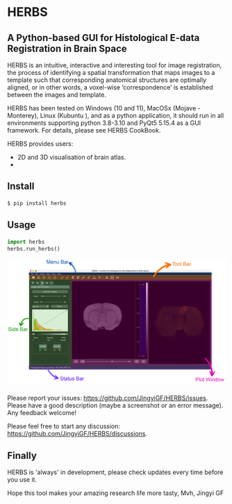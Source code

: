 # HERBS
## A Python-based GUI for Histological E-data Registration in Brain Space

HERBS is an intuitive, interactive and interesting tool for image registration, the process of identifying a spatial transformation that maps images to a template such that corresponding anatomical structures are optimally aligned, or in other words, a voxel-wise ‘correspondence’ is established between the images and template.

HERBS has been tested on Windows (10 and 11), MacOSx (Mojave - Monterey), Linux (Kubuntu ), and as a python application, it should run in all environments supporting python 3.8-3.10 and PyQt5 5.15.4 as a GUI framework. For details, please see HERBS CookBook.

HERBS provides users:

- 2D and 3D visualisation of brain atlas.
- 

## Install

```python
$ pip install herbs
```

## Usage

```python
import herbs
herbs.run_herbs()
```

<img src="https://github.com/JingyiGF/HERBS/blob/main/image/herbs.jpg" width="800px"></img>

### 
Please report your issues: https://github.com/JingyiGF/HERBS/issues. Please have a good description (maybe a screenshot or an error message). Any feedback welcome!

Please feel free to start any discussion: https://github.com/JingyiGF/HERBS/discussions.

## Finally
HERBS is 'always' in development, please check updates every time before you use it.


Hope this tool makes your amazing research life more tasty,
Mvh, Jingyi GF
